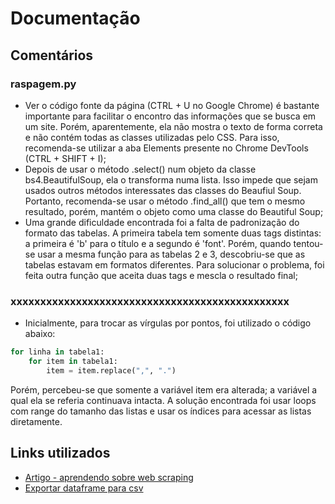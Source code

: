 # Documentação

## Comentários

### raspagem.py

- Ver o código fonte da página (CTRL + U no Google Chrome) é bastante importante para facilitar o encontro das informações que se busca em um site. Porém, aparentemente, ela não mostra o texto de forma correta e não contém todas as classes utilizadas pelo CSS. Para isso, recomenda-se utilizar a aba Elements presente no Chrome DevTools (CTRL + SHIFT + I);
- Depois de usar o método .select() num objeto da classe bs4.BeautifulSoup, ela o transforma numa lista. Isso impede que sejam usados outros métodos interessates das classes do Beaufiul Soup. Portanto, recomenda-se usar o método .find_all() que tem o mesmo resultado, porém, mantém o objeto como uma classe do Beautiful Soup;
- Uma grande dificuldade encontrada foi a falta de padronização do formato das tabelas. A primeira tabela tem somente duas tags distintas: a primeira é 'b' para o título e a segundo é 'font'. Porém, quando tentou-se usar a mesma função para as tabelas 2 e 3, descobriu-se que as tabelas estavam em formatos diferentes. Para solucionar o problema, foi feita outra função que aceita duas tags e mescla o resultado final;

### xxxxxxxxxxxxxxxxxxxxxxxxxxxxxxxxxxxxxxxxxxxxxxx

- Inicialmente, para trocar as vírgulas por pontos, foi utilizado o código abaixo:
```python
for linha in tabela1:
    for item in tabela1:
        item = item.replace(",", ".")
```
Porém, percebeu-se que somente a variável item era alterada; a variável a qual ela se referia continuava intacta. A solução encontrada foi usar loops com range do tamanho das listas e usar os índices para acessar as listas diretamente.

## Links utilizados

- [Artigo - aprendendo sobre web scraping](https://imasters.com.br/back-end/aprendendo-sobre-web-scraping-em-python-utilizando-beautifulsoup)
- [Exportar dataframe para csv](https://datatofish.com/export-dataframe-to-csv/)